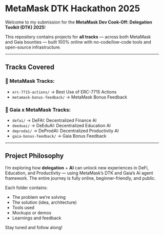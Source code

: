 # MetaMask DTK Hackathon 2025

Welcome to my submission for the **MetaMask Dev Cook-Off: Delegation Toolkit (DTK) 2025**!

This repository contains projects for **all tracks** — across both MetaMask and Gaia bounties — built 100% online with no-code/low-code tools and open-source infrastructure.

---

## Tracks Covered

### 🦊 MetaMask Tracks:
- `erc-7715-actions/` → Best Use of ERC-7715 Actions
- `metamask-bonus-feedback/` → MetaMask Bonus Feedback

### 🤖 Gaia x MetaMask Tracks:
- `defai/` → DeFAI: Decentralized Finance AI
- `deeduai/` → DeEduAI: Decentralized Education AI
- `deprodai/` → DeProdAI: Decentralized Productivity AI
- `gaia-bonus-feedback/` → Gaia Bonus Feedback

---

## Project Philosophy

I’m exploring how **delegation** + **AI** can unlock new experiences in DeFi, Education, and Productivity — using MetaMask’s DTK and Gaia’s AI agent framework. The entire journey is fully online, beginner-friendly, and public.

Each folder contains:
- The problem we’re solving
- The solution (idea, architecture)
- Tools used
- Mockups or demos
- Learnings and feedback

Stay tuned and follow along!
